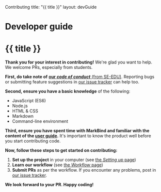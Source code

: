 <variable name="title">Contributing</variable>
<frontmatter>
  title: "{{ title }}"
  layout: devGuide
</frontmatter>

<h1 class="display-3">Developer guide</h1>

# {{ title }}

<div class="lead">

**Thank you for your interest in contributing!** We're glad you want to help. We welcome PRs, especially from students.
</div>

**First, do take note of** [**our _code of conduct_** (from SE-EDU)](https://se-education.org/guides/guidelines/codeOfConduct.html). Reporting bugs or submitting feature suggestions in [our issue tracker](https://github.com/markbind/markbind) can help too.

**Second, ensure you have a basic knowledge** of the following:
* JavaScript (ES6)
* Node.js
* HTML & CSS
* Markdown
* Command-line environment

**Third, ensure you have spent time with MarkBind and familiar with the content of the [user guide](../userGuide).** It's important to know the product well before you start contributing code.


**Now, follow these steps to get started on contributing:**

1. **Set up the project** in your computer (see [the _Setting up_ page](settingUp.html))
1. **Learn our workflow** (see [the _Workflow_ page](workflow.html))
1. **Submit PRs** as per the workflow. If you encounter any problems, post in [our issue tracker](https://github.com/markbind/markbind/issues).

**We look forward to your PR. Happy coding!**
